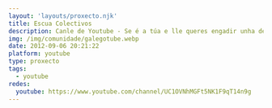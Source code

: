 ```yaml
---
layout: 'layouts/proxecto.njk'
title: Escua Colectivos
description: Canle de Youtube - Se é a túa e lle queres engadir unha descripción e etiquetas, ponte en contacto con nós.
img: /img/comunidade/galegotube.webp
date: 2012-09-06 20:21:22
platform: youtube
type: proxecto
tags:
  - youtube
redes:
  youtube: https://www.youtube.com/channel/UC1OVNhMGFt5NK1F9qT14n9g
---
```


